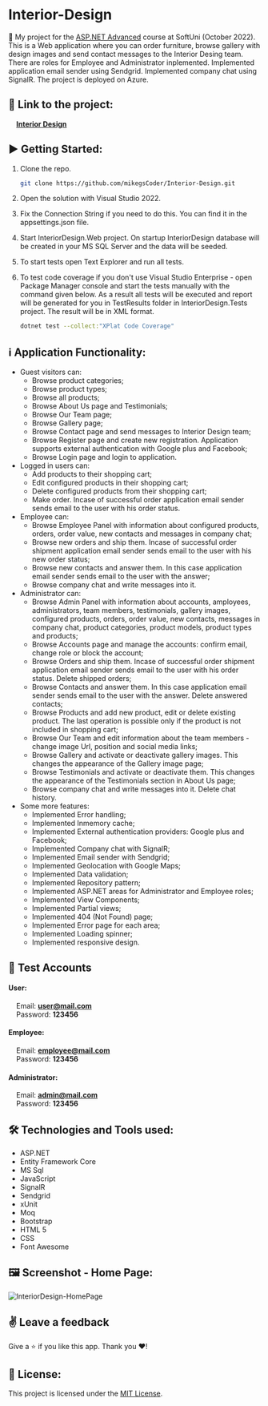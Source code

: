 # Interior-Design

:dart:  My project for the [ASP.NET Advanced](https://softuni.bg/trainings/3854/asp-net-advanced-october-2022) course at SoftUni (October 2022). This is a Web application where you can order furniture, browse gallery with design images and send contact messages to the Interior Desing team.
There are roles for Employee and Administrator inplemented. Implemented application email sender using Sendgrid. Implemented company chat using SignalR. The project is deployed on Azure.

## 🔗 **Link to the project:**
&nbsp;&nbsp;&nbsp;&nbsp;**[Interior Design](https://interiordesign.azurewebsites.net/)**

## :arrow_forward: Getting Started:

1. Clone the repo.
   ```sh
   git clone https://github.com/mikegsCoder/Interior-Design.git
   ```
2. Open the solution with Visual Studio 2022.
   
3. Fix the Connection String if you need to do this. You can find it in the appsettings.json file.
   
4. Start InteriorDesign.Web project. On startup InteriorDesign database will be created in your MS SQL Server and the data will be seeded.
   
5. To start tests open Text Explorer and run all tests.
   
5. To test code coverage if you don't use Visual Studio Enterprise - open Package Manager console and start the tests manually with the command given below. As a result all tests will be executed and report will be generated for you in TestResults folder in InteriorDesign.Tests project. The result will be in XML format.
   ```sh
   dotnet test --collect:"XPlat Code Coverage"
   ```

## :information_source: Application Functionality:

- Guest visitors can: 
  - Browse product categories;
  - Browse product types;
  - Browse all products;
  - Browse About Us page and Testimonials;
  - Browse Our Team page;
  - Browse Gallery page;
  - Browse Contact page and send messages to Interior Design team;
  - Browse Register page and create new registration. Application supports external authentication with Google plus and Facebook;
  - Browse Login page and login to application.
- Logged in users can:
  - Add products to their shopping cart; 
  - Edit configured products in their shopping cart;
  - Delete configured products from their shopping cart;
  - Make order. Incase of successful order application email sender sends email to the user with his order status.
- Employee can:
  - Browse Employee Panel with information about configured products, orders, order value, new contacts and messages in company chat; 
  - Browse new orders and ship them. Incase of successful order shipment application email sender sends email to the user with his new order status;
  - Browse new contacts and answer them. In this case application email sender sends email to the user with the answer;
  - Browse company chat and write messages into it.
- Administrator can:
  - Browse Admin Panel with information about accounts, amployees, administrators, team members, testimonials, gallery images, configured products, orders, order value, new contacts, messages in company chat, product categories, product models, product types and products; 
  - Browse Accounts page and manage the accounts: confirm email, change role or block the account;
  - Browse Orders and ship them. Incase of successful order shipment application email sender sends email to the user with his order status. Delete shipped orders;
  - Browse Contacts and answer them. In this case application email sender sends email to the user with the answer. Delete answered contacts;
  - Browse Products and add new product, edit or delete existing product. The last operation is possible only if the product is not included in shopping cart;
  - Browse Our Team and edit information about the team members - change image Url, position and social media links;
  - Browse Gallery and activate or deactivate gallery images. This changes the appearance of the Gallery image page;
  - Browse Testimonials and activate or deactivate them. This changes the appearance of the Testimonials section in About Us page;
  - Browse company chat and write messages into it. Delete chat history.
- Some more features:
  - Implemented Error handling;
  - Implemented Inmemory cache;
  - Implemented External authentication providers: Google plus and Facebook;
  - Implemented Company chat with SignalR;
  - Implemented Email sender with Sendgrid;
  - Implemented Geolocation with Google Maps;
  - Implemented Data validation;
  - Implemented Repository pattern;
  - Implemented ASP.NET areas for Administrator and Employee roles;
  - Implemented View Components;
  - Implemented Partial views;
  - Implemented 404 (Not Found) page;
  - Implemented Error page for each area;
  - Implemented Loading spinner;
  - Implemented responsive design.

## 🧪 Test Accounts
#### User:
&nbsp;&nbsp;&nbsp;&nbsp;Email: **user@mail.com**  
&nbsp;&nbsp;&nbsp;&nbsp;Password: **123456**  

#### Employee: 
&nbsp;&nbsp;&nbsp;&nbsp;Email: **employee@mail.com**  
&nbsp;&nbsp;&nbsp;&nbsp;Password: **123456** 

#### Administrator: 
&nbsp;&nbsp;&nbsp;&nbsp;Email: **admin@mail.com**  
&nbsp;&nbsp;&nbsp;&nbsp;Password: **123456** 

## :hammer_and_wrench: Technologies and Tools used:

- ASP.NET
- Entity Framework Core
- MS Sql
- JavaScript
- SignalR
- Sendgrid
- xUnit
- Moq
- Bootstrap
- HTML 5
- CSS
- Font Awesome

## :framed_picture: Screenshot - Home Page:

![InteriorDesign-HomePage](https://travel-destinations-88814.firebaseapp.com/images/interior_design/Home_Page.jpg)


## :v: Leave a feedback
Give a :star: if you like this app.
Thank you ❤️!

## 📖 License:

This project is licensed under the [MIT License](LICENSE).